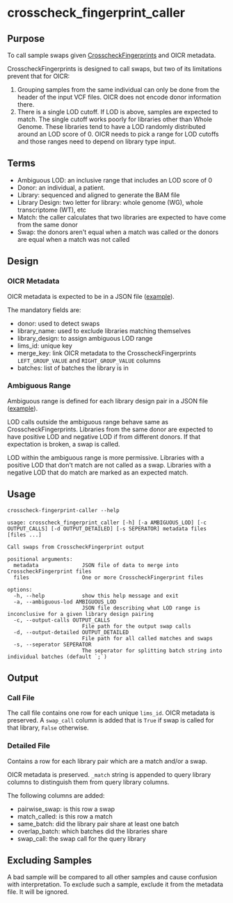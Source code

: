 # crosscheck_fingerprint_caller

## Purpose

To call sample swaps given
[CrosscheckFingerprints](https://gatk.broadinstitute.org/hc/en-us/articles/360037594711-CrosscheckFingerprints-Picard)
and OICR metadata.

CrosscheckFingerprints is designed to call swaps, but two of its limitations prevent that for OICR:
1. Grouping samples from the same individual can only be done from the header of the input VCF files.
OICR does not encode donor information there.
2. There is a single LOD cutoff. If LOD is above, samples are expected to match.
The single cutoff works poorly for libraries other than Whole Genome.
These libraries tend to have a LOD randomly distributed around an LOD score of 0.
OICR needs to pick a range for LOD cutoffs and those ranges need to depend on library type input.

## Terms

* Ambiguous LOD: an inclusive range that includes an LOD score of 0
* Donor: an individual, a patient.
* Library: sequenced and aligned to generate the BAM file
* Library Design: two letter for library: whole genome (WG), whole transcriptome (WT), etc
* Match: the caller calculates that two libraries are expected to have come from the same donor
* Swap: the donors aren't equal when a match was called or the donors are equal when a match was not called

## Design

### OICR Metadata

OICR metadata is expected to be in a JSON file ([example](doc/metadata_example.json)).

The mandatory fields are:
* donor: used to detect swaps
* library_name: used to exclude libraries matching themselves
* library_design: to assign ambiguous LOD range
* lims_id: unique key
* merge_key: link OICR metadata to the CrosscheckFingerprints
`LEFT_GROUP_VALUE` and `RIGHT_GROUP_VALUE` columns
* batches: list of batches the library is in

### Ambiguous Range

Ambiguous range is defined for each library design pair in a JSON file ([example](doc/ambiguous_lod_example.json)).

LOD calls outside the ambiguous range behave same as CrosscheckFingerprints.
Libraries from the same donor are expected to have positive LOD and negative LOD if from different donors.
If that expectation is broken, a swap is called.

LOD within the ambiguous range is more permissive.
Libraries with a positive LOD that don't match are not called as a swap.
Libraries with a negative LOD that do match are marked as an expected match.

## Usage
```commandline
crosscheck-fingerprint-caller --help

usage: crosscheck_fingerprint_caller [-h] [-a AMBIGUOUS_LOD] [-c OUTPUT_CALLS] [-d OUTPUT_DETAILED] [-s SEPERATOR] metadata files [files ...]

Call swaps from CrosscheckFingerprint output

positional arguments:
  metadata              JSON file of data to merge into CrosscheckFingerprint files
  files                 One or more CrosscheckFingerprint files

options:
  -h, --help            show this help message and exit
  -a, --ambiguous-lod AMBIGUOUS_LOD
                        JSON file describing what LOD range is inconclusive for a given library design pairing
  -c, --output-calls OUTPUT_CALLS
                        File path for the output swap calls
  -d, --output-detailed OUTPUT_DETAILED
                        File path for all called matches and swaps
  -s, --seperator SEPERATOR
                        The seperator for splitting batch string into individual batches (default `;`)
```

## Output

### Call File
The call file contains one row for each unique `lims_id`. OICR metadata is preserved.
A `swap_call` column is added that is `True` if swap is called for that library, `False` otherwise.

### Detailed File
Contains a row for each library pair which are a match and/or a swap.

OICR metadata is preserved.
`_match` string is appended to query library columns to distinguish them from query library columns.

The following columns are added:
* pairwise_swap: is this row a swap
* match_called: is this row a match
* same_batch: did the library pair share at least one batch
* overlap_batch: which batches did the libraries share
* swap_call: the swap call for the query library

## Excluding Samples
A bad sample will be compared to all other samples and cause confusion with interpretation.
To exclude such a sample, exclude it from the metadata file. It will be ignored.